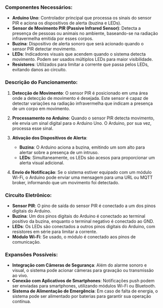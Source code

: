 ### Componentes Necessários:

- **Arduino Uno**: Controlador principal que processa os sinais do sensor PIR e aciona os dispositivos de alerta (buzina e LEDs).
- **Sensor de Movimento PIR (Passive Infrared Sensor)**: Detecta a presença de pessoas ou animais no ambiente, baseando-se na radiação infravermelha emitida por esses corpos.
- **Buzina**: Dispositivo de alerta sonoro que será acionado quando o sensor PIR detectar movimento.
- **LEDs**: Indicadores visuais que acendem quando o sistema detecta movimento. Podem ser usados múltiplos LEDs para maior visibilidade.
- **Resistores**: Utilizados para limitar a corrente que passa pelos LEDs, evitando danos ao circuito.

### Descrição do Funcionamento:

1. **Detecção de Movimento**: O sensor PIR é posicionado em uma área onde a detecção de movimento é desejada. Este sensor é capaz de detectar variações na radiação infravermelha que indicam a presença de um corpo em movimento.

2. **Processamento no Arduino**: Quando o sensor PIR detecta movimento, ele envia um sinal digital para o Arduino Uno. O Arduino, por sua vez, processa esse sinal.

3. **Ativação dos Dispositivos de Alerta**:
    - **Buzina**: O Arduino aciona a buzina, emitindo um som alto para alertar sobre a presença de um intruso.
    - **LEDs**: Simultaneamente, os LEDs são acesos para proporcionar um alerta visual adicional.

4. **Envio de Notificação**: Se o sistema estiver equipado com um módulo Wi-Fi, o Arduino pode enviar uma mensagem para uma URL ou MQTT broker, informando que um movimento foi detectado.

### Circuito Eletrônico:

- **Sensor PIR**: O pino de saída do sensor PIR é conectado a um dos pinos digitais do Arduino.
- **Buzina**: Um dos pinos digitais do Arduino é conectado ao terminal positivo da buzina, enquanto o terminal negativo é conectado ao GND.
- **LEDs**: Os LEDs são conectados a outros pinos digitais do Arduino, com resistores em série para limitar a corrente.
- **Módulo Wi-Fi**: Se usado, o módulo é conectado aos pinos de comunicação.

### Expansões Possíveis:

- **Integração com Câmeras de Segurança**: Além do alarme sonoro e visual, o sistema pode acionar câmeras para gravação ou transmissão ao vivo.
- **Conexão com Aplicativos de Smartphones**: Notificações push podem ser enviadas para smartphones, utilizando módulos Wi-Fi ou Bluetooth.
- **Sistema de Alimentação de Emergência**: Em caso de falta de energia, o sistema pode ser alimentado por baterias para garantir sua operação contínua.
